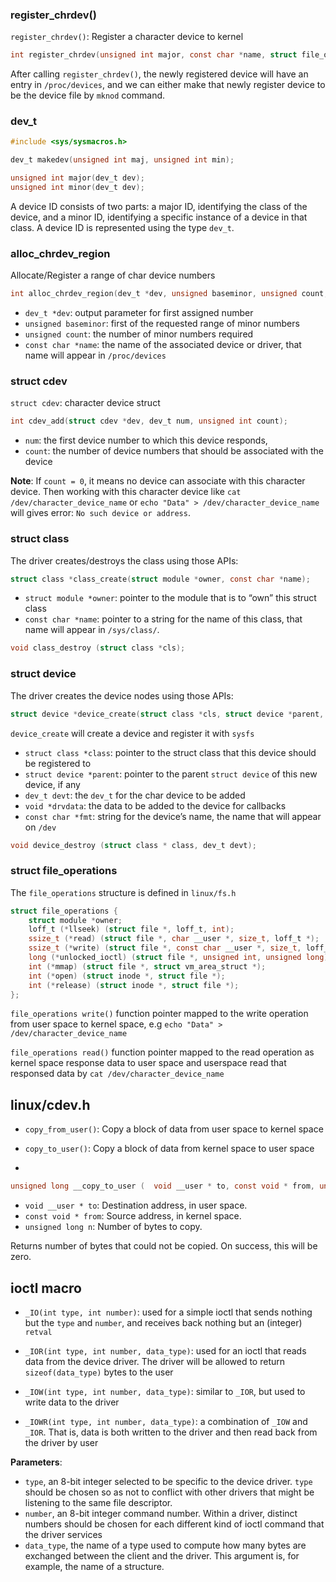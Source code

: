 ### register_chrdev()

``register_chrdev()``: Register a character device to kernel

```c
int register_chrdev(unsigned int major, const char *name, struct file_operations *fops);
```

After calling ``register_chrdev()``, the newly registered device will have an entry in ``/proc/devices``, and we can either make that newly register device to be the device file by ``mknod`` command.

### dev_t

```c
#include <sys/sysmacros.h>

dev_t makedev(unsigned int maj, unsigned int min);

unsigned int major(dev_t dev);
unsigned int minor(dev_t dev);
```

A device ID consists of two parts: a major ID, identifying the class of the device, and a minor ID, identifying a specific instance of a device in that class. A device ID is represented using the type ``dev_t``.

### alloc_chrdev_region

Allocate/Register a range of char device numbers

```c
int alloc_chrdev_region(dev_t *dev, unsigned baseminor, unsigned count, const char *name);
```

* ``dev_t *dev``: output parameter for first assigned number
* ``unsigned baseminor``: first of the requested range of minor numbers
* ``unsigned count``: the number of minor numbers required
* ``const char *name``: the name of the associated device or driver, that name will appear in ``/proc/devices``

### struct cdev

``struct cdev``: character device struct

```c
int cdev_add(struct cdev *dev, dev_t num, unsigned int count);
```

* ``num``: the first device number to which this device responds,
* ``count``: the number of device numbers that should be associated with the device

**Note**: If ``count = 0``, it means no device can associate with this character device. Then working with this character device like ``cat /dev/character_device_name`` or ``echo "Data" > /dev/character_device_name`` will gives error: ``No such device or address``.

### struct class

The driver creates/destroys the class using those APIs:

```c
struct class *class_create(struct module *owner, const char *name);
```

* ``struct module *owner``: pointer to the module that is to “own” this struct class
* ``const char *name``: pointer to a string for the name of this class, that name will appear in ``/sys/class/``.

```c
void class_destroy (struct class *cls);
```

### struct device

The driver creates the device nodes using those APIs:

```c
struct device *device_create(struct class *cls, struct device *parent, dev_t devt, void * drvdata, const char **fmt...);
```

``device_create`` will create a device and register it with ``sysfs``

* ``struct class *class``: pointer to the struct class that this device should be registered to
* ``struct device *parent``: pointer to the parent ``struct device`` of this new device, if any
* ``dev_t devt``: the ``dev_t`` for the char device to be added
* ``void *drvdata``: the data to be added to the device for callbacks
* ``const char *fmt``: string for the device’s name, the name that will appear on ``/dev``

```c
void device_destroy (struct class * class, dev_t devt);
```

### struct file_operations

The ``file_operations`` structure is defined in ``linux/fs.h``

```c
struct file_operations {
    struct module *owner;
    loff_t (*llseek) (struct file *, loff_t, int);
    ssize_t (*read) (struct file *, char __user *, size_t, loff_t *);	
    ssize_t (*write) (struct file *, const char __user *, size_t, loff_t *);
    long (*unlocked_ioctl) (struct file *, unsigned int, unsigned long);
    int (*mmap) (struct file *, struct vm_area_struct *);
    int (*open) (struct inode *, struct file *);
    int (*release) (struct inode *, struct file *);
};
```

``file_operations write()`` function pointer mapped to the write operation from user space to kernel space, e.g ``echo "Data" > /dev/character_device_name`` 

``file_operations read()`` function pointer mapped to the read operation as kernel space response data to user space and userspace read that responsed data by ``cat /dev/character_device_name``

## linux/cdev.h

* ``copy_from_user()``: Copy a block of data from user space to kernel space

* ``copy_to_user()``: Copy a block of data from kernel space to user space
* 
```c
unsigned long __copy_to_user (	void __user * to, const void * from, unsigned long n);
```

* ``void __user * to``: Destination address, in user space.
* ``const void * from``: Source address, in kernel space.
* ``unsigned long n``: Number of bytes to copy.

Returns number of bytes that could not be copied. On success, this will be zero.

## ioctl macro

* ``_IO(int type, int number)``: used for a simple ioctl that sends nothing but the ``type`` and ``number``, and receives back nothing but an (integer) ``retval``

* ``_IOR(int type, int number, data_type)``: used for an ioctl that reads data from the device driver. The driver will be allowed to return ``sizeof(data_type)`` bytes to the user

* ``_IOW(int type, int number, data_type)``: similar to ``_IOR``, but used to write data to the driver

* ``_IOWR(int type, int number, data_type)``: a combination of ``_IOW`` and ``_IOR``. That is, data is both written to the driver and then read back from the driver by user

**Parameters**:

* ``type``, an 8-bit integer selected to be specific to the device driver. ``type`` should be chosen so as not to conflict with other drivers that might be listening to the same file descriptor.
* ``number``, an 8-bit integer command number. Within a driver, distinct numbers should be chosen for each different kind of ioctl command that the driver services
* ``data_type``, the name of a type used to compute how many bytes are exchanged between the client and the driver. This argument is, for example, the name of a structure.